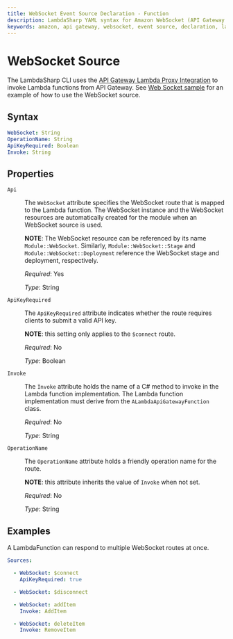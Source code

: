 ```yaml
---
title: WebSocket Event Source Declaration - Function
description: LambdaSharp YAML syntax for Amazon WebSocket (API Gateway V2) event source
keywords: amazon, api gateway, websocket, event source, declaration, lambda, syntax, yaml, cloudformation
---
```

# WebSocket Source

The LambdaSharp CLI uses the [API Gateway Lambda Proxy Integration](https://docs.aws.amazon.com/apigateway/latest/developerguide/set-up-lambda-proxy-integrations.html#api-gateway-create-api-as-simple-proxy) to invoke Lambda functions from API Gateway. See [Web Socket sample](https://github.com/LambdaSharp/LambdaSharpTool/tree/master/Samples/WebSocketSample/) for an example of how to use the WebSocket source.

## Syntax

```yaml
WebSocket: String
OperationName: String
ApiKeyRequired: Boolean
Invoke: String
```

## Properties
<dl>

<dt><code>Api</code></dt>
<dd>

The <code>WebSocket</code> attribute specifies the WebSocket route that is mapped to the Lambda function. The WebSocket instance and the WebSocket resources are automatically created for the module when an WebSocket source is used.

<b>NOTE</b>: The WebSocket resource can be referenced by its name `Module::WebSocket`. Similarly, `Module::WebSocket::Stage` and `Module::WebSocket::Deployment` reference the WebSocket stage and deployment, respectively.

<i>Required</i>: Yes

<i>Type</i>: String
</dd>

<dt><code>ApiKeyRequired</code></dt>
<dd>

The <code>ApiKeyRequired</code> attribute indicates whether the route requires clients to submit a valid API key.

<b>NOTE</b>: this setting only applies to the <code>$connect</code> route.

<i>Required</i>: No

<i>Type</i>: Boolean
</dd>

<dt><code>Invoke</code></dt>
<dd>

The <code>Invoke</code> attribute holds the name of a C# method to invoke in the Lambda function implementation. The Lambda function implementation must derive from the <code>ALambdaApiGatewayFunction</code> class.

<i>Required</i>: No

<i>Type</i>: String
</dd>

<dt><code>OperationName</code></dt>
<dd>

The <code>OperationName</code> attribute holds a friendly operation name for the route.

<b>NOTE</b>: this attribute inherits the value of <code>Invoke</code> when not set.

<i>Required</i>: No

<i>Type</i>: String
</dd>

</dl>

## Examples

A LambdaFunction can respond to multiple WebSocket routes at once.

```yaml
Sources:

  - WebSocket: $connect
    ApiKeyRequired: true

  - WebSocket: $disconnect

  - WebSocket: addItem
    Invoke: AddItem

  - WebSocket: deleteItem
    Invoke: RemoveItem
```
